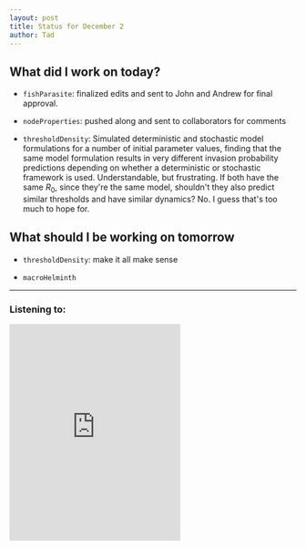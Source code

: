 ```yaml
---
layout: post
title: Status for December 2
author: Tad
---
```



## What did I work on today?

* `fishParasite`: finalized edits and sent to John and Andrew for final approval.

* `nodeProperties`: pushed along and sent to collaborators for comments

* `thresholdDensity`: Simulated deterministic and stochastic model formulations for a number of initial parameter values, finding that the same model formulation results in very different invasion probability predictions depending on whether a deterministic or stochastic framework is used. Understandable, but frustrating. If both have the same $R_{0}$, since they're the same model, shouldn't they also predict similar thresholds and have similar dynamics? No. I guess that's too much to hope for.




## What should I be working on tomorrow

* `thresholdDensity`: make it all make sense

* `macroHelminth`


---

### Listening to:

<iframe src="https://embed.spotify.com/?uri=spotify:track:1iIR0Zy8rIyTY9ps0PuMLi" width="300" height="380" frameborder="0" allowtransparency="true"></iframe>

<i class="fa fa-code" style="color:pink"> </i>
